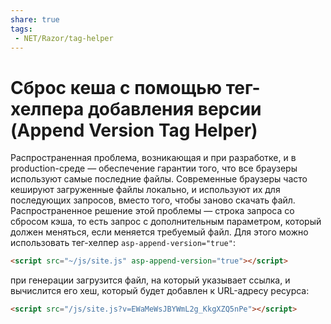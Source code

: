 ```yaml
---
share: true
tags:
 - NET/Razor/tag-helper
---
```

# Сброс кеша с помощью тег-хелпера добавления версии (Append Version Tag Helper)
Распространенная проблема, возникающая и при разработке, и в production-среде — обеспечение гарантии того, что все браузеры используют самые последние файлы. Современные браузеры часто кешируют загруженные файлы локально, и используют их для последующих запросов, вместо того, чтобы заново скачать файл.
Распространенное решение этой проблемы — строка запроса со сбросом кэша, то есть запрос с дополнительным параметром, который должен меняться, если меняется требуемый файл.
Для этого можно использовать тег-хелпер `asp-append-version="true"`:
```html
<script src="~/js/site.js" asp-append-version="true"></script>
```
при генерации загрузится файл, на который указывает ссылка, и вычислится его хеш, который будет добавлен к URL-адресу ресурса:
```html
<script src="/js/site.js?v=EWaMeWsJBYWmL2g_KkgXZQ5nPe"></script>
```


